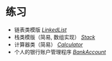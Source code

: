 # 练习

+ 链表类模版 *[LinkedList](List/)*
+ 栈类模版（简易, 数组实现） *[Stack](Stack/)*
+ 计算器类（简易） *[Calculator](Calculator/)*
+ 个人的银行账户管理程序 *[BankAccount](BankAccount/)*
